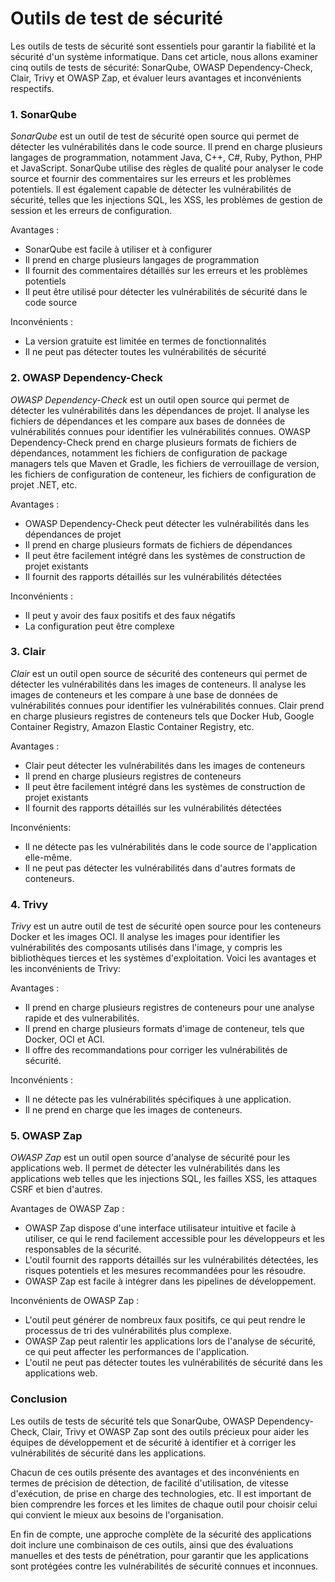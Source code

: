 # **Outils de test de sécurité**

Les outils de tests de sécurité sont essentiels pour garantir la fiabilité et la sécurité d'un système informatique. Dans cet article, nous allons examiner cinq outils de tests de sécurité: SonarQube, OWASP Dependency-Check, Clair, Trivy et OWASP Zap, et évaluer leurs avantages et inconvénients respectifs.

### **1. SonarQube**

*SonarQube* est un outil de test de sécurité open source qui permet de détecter les vulnérabilités dans le code source. Il prend en charge plusieurs langages de programmation, notamment Java, C++, C#, Ruby, Python, PHP et JavaScript. SonarQube utilise des règles de qualité pour analyser le code source et fournir des commentaires sur les erreurs et les problèmes potentiels. Il est également capable de détecter les vulnérabilités de sécurité, telles que les injections SQL, les XSS, les problèmes de gestion de session et les erreurs de configuration.

Avantages :
- SonarQube est facile à utiliser et à configurer
- Il prend en charge plusieurs langages de programmation
- Il fournit des commentaires détaillés sur les erreurs et les problèmes potentiels
- Il peut être utilisé pour détecter les vulnérabilités de sécurité dans le code source

Inconvénients :
- La version gratuite est limitée en termes de fonctionnalités
- Il ne peut pas détecter toutes les vulnérabilités de sécurité

### **2. OWASP Dependency-Check**

*OWASP Dependency-Check* est un outil open source qui permet de détecter les vulnérabilités dans les dépendances de projet. Il analyse les fichiers de dépendances et les compare aux bases de données de vulnérabilités connues pour identifier les vulnérabilités connues. OWASP Dependency-Check prend en charge plusieurs formats de fichiers de dépendances, notamment les fichiers de configuration de package managers tels que Maven et Gradle, les fichiers de verrouillage de version, les fichiers de configuration de conteneur, les fichiers de configuration de projet .NET, etc.

Avantages :
- OWASP Dependency-Check peut détecter les vulnérabilités dans les dépendances de projet
- Il prend en charge plusieurs formats de fichiers de dépendances
- Il peut être facilement intégré dans les systèmes de construction de projet existants
- Il fournit des rapports détaillés sur les vulnérabilités détectées

Inconvénients :
- Il peut y avoir des faux positifs et des faux négatifs
- La configuration peut être complexe

### **3. Clair**

*Clair* est un outil open source de sécurité des conteneurs qui permet de détecter les vulnérabilités dans les images de conteneurs. Il analyse les images de conteneurs et les compare à une base de données de vulnérabilités connues pour identifier les vulnérabilités connues. Clair prend en charge plusieurs registres de conteneurs tels que Docker Hub, Google Container Registry, Amazon Elastic Container Registry, etc.

Avantages :
- Clair peut détecter les vulnérabilités dans les images de conteneurs
- Il prend en charge plusieurs registres de conteneurs
- Il peut être facilement intégré dans les systèmes de construction de projet existants
- Il fournit des rapports détaillés sur les vulnérabilités détectées

Inconvénients:

- Il ne détecte pas les vulnérabilités dans le code source de l'application elle-même.
- Il ne peut pas détecter les vulnérabilités dans d'autres formats de conteneurs.

### **4. Trivy**

*Trivy* est un autre outil de test de sécurité open source pour les conteneurs Docker et les images OCI. Il analyse les images pour identifier les vulnérabilités des composants utilisés dans l'image, y compris les bibliothèques tierces et les systèmes d'exploitation. Voici les avantages et les inconvénients de Trivy:

Avantages :

- Il prend en charge plusieurs registres de conteneurs pour une analyse rapide et des vulnerabilités.
- Il prend en charge plusieurs formats d'image de conteneur, tels que Docker, OCI et ACI.
- Il offre des recommandations pour corriger les vulnérabilités de sécurité.

Inconvénients :

- Il ne détecte pas les vulnérabilités spécifiques à une application. 
- Il ne prend en charge que les images de conteneurs.


### **5. OWASP Zap**

*OWASP Zap* est un outil open source d'analyse de sécurité pour les applications web. Il permet de détecter les vulnérabilités dans les applications web telles que les injections SQL, les failles XSS, les attaques CSRF et bien d'autres.

Avantages de OWASP Zap :

- OWASP Zap dispose d'une interface utilisateur intuitive et facile à utiliser, ce qui le rend facilement accessible pour les développeurs et les responsables de la sécurité.
- L'outil fournit des rapports détaillés sur les vulnérabilités détectées, les risques potentiels et les mesures recommandées pour les résoudre.
- OWASP Zap est facile à intégrer dans les pipelines de développement.

Inconvénients de OWASP Zap :

- L'outil peut générer de nombreux faux positifs, ce qui peut rendre le processus de tri des vulnérabilités plus complexe.
- OWASP Zap peut ralentir les applications lors de l'analyse de sécurité, ce qui peut affecter les performances de l'application.
- L'outil ne peut pas détecter toutes les vulnérabilités de sécurité dans les applications web.


### **Conclusion**

Les outils de tests de sécurité tels que SonarQube, OWASP Dependency-Check, Clair, Trivy et OWASP Zap sont des outils précieux pour aider les équipes de développement et de sécurité à identifier et à corriger les vulnérabilités de sécurité dans les applications.

Chacun de ces outils présente des avantages et des inconvénients en termes de précision de détection, de facilité d'utilisation, de vitesse d'exécution, de prise en charge des technologies, etc. Il est important de bien comprendre les forces et les limites de chaque outil pour choisir celui qui convient le mieux aux besoins de l'organisation.

En fin de compte, une approche complète de la sécurité des applications doit inclure une combinaison de ces outils, ainsi que des évaluations manuelles et des tests de pénétration, pour garantir que les applications sont protégées contre les vulnérabilités de sécurité connues et inconnues.
